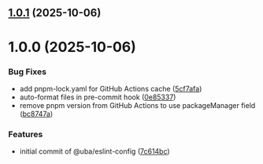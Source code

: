 ## [1.0.1](https://github.com/otrebu/uba-eslint-config/compare/v1.0.0...v1.0.1) (2025-10-06)

# 1.0.0 (2025-10-06)

### Bug Fixes

- add pnpm-lock.yaml for GitHub Actions cache ([5cf7afa](https://github.com/otrebu/uba-eslint-config/commit/5cf7afa61ab50ed7fbb4c5e686242f439fe21350))
- auto-format files in pre-commit hook ([0e85337](https://github.com/otrebu/uba-eslint-config/commit/0e85337d7d02dc69e8e642cd213072055b0a5f79))
- remove pnpm version from GitHub Actions to use packageManager field ([bc8747a](https://github.com/otrebu/uba-eslint-config/commit/bc8747a39b7b0a2a3c34dac5eb906dd12b567723))

### Features

- initial commit of @uba/eslint-config ([7c614bc](https://github.com/otrebu/uba-eslint-config/commit/7c614bc3a3950f97618e8b2b9bbc38c417c9c9ab))
